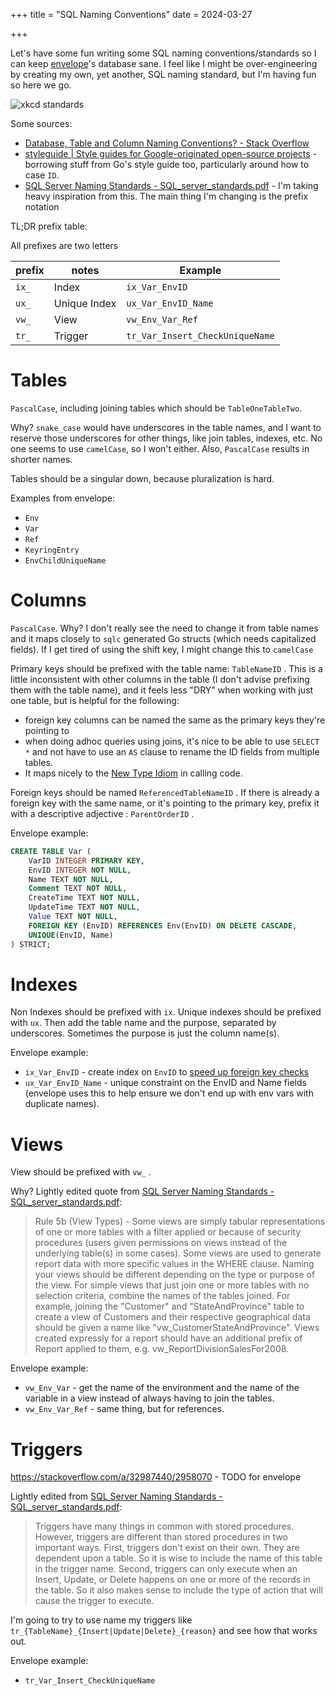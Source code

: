 +++
title = "SQL Naming Conventions"
date = 2024-03-27

+++

Let's have some fun writing some SQL naming conventions/standards so I can keep [envelope](https://github.com/bbkane/envelope/)'s database sane. I feel like I might be over-engineering by creating my own, yet another, SQL naming standard, but I'm having fun so here we go.

![xkcd standards](https://imgs.xkcd.com/comics/standards.png)

Some sources: 

- [Database, Table and Column Naming Conventions? - Stack Overflow](https://stackoverflow.com/questions/7662/database-table-and-column-naming-conventions)
- [styleguide | Style guides for Google-originated open-source projects](https://google.github.io/styleguide/go/decisions#initialisms) - borrowing stuff from Go's style guide too, particularly around how to case `ID`.
- [SQL Server Naming Standards - SQL_server_standards.pdf](https://www.isbe.net/Documents/SQL_server_standards.pdf) - I'm taking heavy inspiration from this. The main thing I'm changing is the prefix notation

TL;DR prefix table:

All prefixes are two letters

| prefix | notes        | Example                         |
| ------ | ------------ | ------------------------------- |
| `ix_`  | Index        | `ix_Var_EnvID`                  |
| `ux_`  | Unique Index | `ux_Var_EnvID_Name`             |
| `vw_`  | View         | `vw_Env_Var_Ref`                |
| `tr_`  | Trigger      | `tr_Var_Insert_CheckUniqueName` |

# Tables

`PascalCase`, including joining tables which should be `TableOneTableTwo`. 

Why? `snake_case` would have underscores in the table names, and I want to reserve those underscores for other things, like join tables, indexes, etc. No one seems to use `camelCase`, so I won't either. Also, `PascalCase` results in shorter names.

Tables should be a singular down, because pluralization is hard.

Examples from envelope:

- `Env`
- `Var`
- `Ref`
- `KeyringEntry`
- `EnvChildUniqueName`

# Columns

`PascalCase`. Why? I don't really see the need to change it from table names and it maps closely to `sqlc` generated Go structs (which needs capitalized fields). If I get tired of using the shift key, I might change this to `camelCase`

Primary keys should be prefixed with the table name: `TableNameID` . This is a little inconsistent with other columns in the table (I don't advise prefixing them with the table name), and it feels less "DRY" when working with just one table, but is helpful for the following:

- foreign key columns can be named the same as the primary keys they're pointing to
- when doing adhoc queries using joins, it's nice to be able to use `SELECT *` and not have to use an `AS` clause to rename the ID fields from multiple tables.
- It maps nicely to the [New Type Idiom](https://doc.rust-lang.org/rust-by-example/generics/new_types.html) in calling code.

Foreign keys should be named `ReferencedTableNameID` . If there is already a foreign key with the same name, or it's pointing to the primary key, prefix it with a descriptive adjective : `ParentOrderID` .

Envelope example:

```sql
CREATE TABLE Var (
    VarID INTEGER PRIMARY KEY,
    EnvID INTEGER NOT NULL,
    Name TEXT NOT NULL,
    Comment TEXT NOT NULL,
    CreateTime TEXT NOT NULL,
    UpdateTime TEXT NOT NULL,
    Value TEXT NOT NULL,
    FOREIGN KEY (EnvID) REFERENCES Env(EnvID) ON DELETE CASCADE,
    UNIQUE(EnvID, Name)
) STRICT;
```

# Indexes

Non Indexes should be prefixed with `ix`. Unique indexes should be prefixed with `ux`. Then add the table name and the purpose, separated by underscores. Sometimes the purpose is just the column name(s).

Envelope example:

- `ix_Var_EnvID` - create index on `EnvID` to [speed up foreign key checks](https://www.sqlite.org/foreignkeys.html#fk_indexes)
- `ux_Var_EnvID_Name` - unique constraint on the EnvID and Name fields (envelope uses this to help ensure we don't end up with env vars with duplicate names).

# Views

View should be prefixed with `vw_` . 

Why? Lightly edited quote from [SQL Server Naming Standards - SQL_server_standards.pdf](https://www.isbe.net/Documents/SQL_server_standards.pdf):

> Rule 5b (View Types) - Some views are simply tabular
> representations of one or more tables with a filter applied or because
> of security procedures (users given permissions on views instead of
> the underlying table(s) in some cases). Some views are used to
> generate report data with more specific values in the WHERE clause.
> Naming your views should be different depending on the type or
> purpose of the view. For simple views that just join one or more tables
> with no selection criteria, combine the names of the tables joined. For
> example, joining the "Customer" and "StateAndProvince" table to
> create a view of Customers and their respective geographical data
> should be given a name like "vw_CustomerStateAndProvince". Views
> created expressly for a report should have an additional prefix of
> Report applied to them, e.g. vw_ReportDivisionSalesFor2008.

Envelope example:

- `vw_Env_Var` - get the name of the environment and the name of the variable in a view instead of always having to join the tables.
- `vw_Env_Var_Ref` - same thing, but for references.

# Triggers

https://stackoverflow.com/a/32987440/2958070 - TODO for envelope

Lightly edited from [SQL Server Naming Standards - SQL_server_standards.pdf](https://www.isbe.net/Documents/SQL_server_standards.pdf):

> Triggers have many things in common with stored procedures.
> However, triggers are different than stored procedures in two
> important ways. First, triggers don't exist on their own. They are
> dependent upon a table. So it is wise to include the name of this table
> in the trigger name. Second, triggers can only execute when an Insert,
> Update, or Delete happens on one or more of the records in the table.
> So it also makes sense to include the type of action that will cause the
> trigger to execute.

I'm going to try to use name my triggers like `tr_{TableName}_{Insert|Update|Delete}_{reason}` and see how that works out.

Envelope example:

- `tr_Var_Insert_CheckUniqueName`

